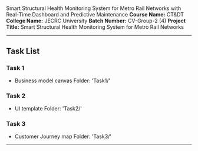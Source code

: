 #
Smart Structural Health Monitoring System for Metro Rail Networks with Real-Time Dashboard and Predictive Maintenance
**Course Name:** CT&DT
**College Name:** JECRC University
**Batch Number:** CV-Group-2 (4)
**Project Title:** Smart Structural Health Monitoring System for Metro Rail Networks

-----

## Task List

### Task 1
- Business model canvas
Folder: 'Task1/'

### Task 2 
- UI template
Folder: 'Task2/'

### Task 3
- Customer Journey map
Folder: 'Task3/'

-----

